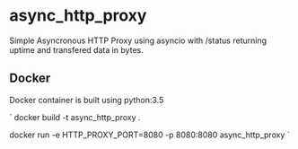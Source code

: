 # async_http_proxy

Simple Asyncronous HTTP Proxy using asyncio with /status returning uptime and transfered data in bytes.

## Docker

Docker container is built using python:3.5

`
docker build -t async_http_proxy .

docker run -e HTTP_PROXY_PORT=8080 -p 8080:8080 async_http_proxy
`

